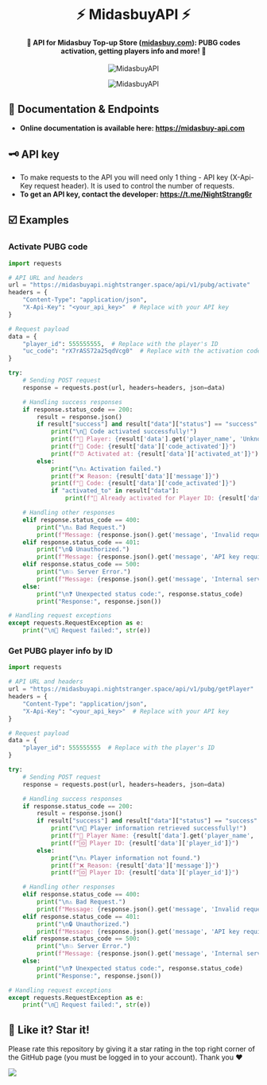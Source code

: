 <h1 align="center">
    ⚡️ MidasbuyAPI ⚡️
</h1>

<h4 align="center">
    🧩 API for Midasbuy Top-up Store (<a href="https://www.midasbuy.com">midasbuy.com</a>): PUBG codes activation, getting players info and more! 🧩
</h4>

<p align="center">
	<img src="https://i.ibb.co/CKy39V8/2024-12-09-132947302.png" alt="MidasbuyAPI"/>
</p>

<p align="center">
    <img src="https://i.ibb.co/w6YR6wS/2024-12-09-134630664.png" alt="MidasbuyAPI"/>
</p>

## 💫 **Documentation & Endpoints**

- **Online documentation is available here: https://midasbuy-api.com**

## 🗝️ **API key**

- To make requests to the API you will need only 1 thing - API key (X-Api-Key request header). It is used to control the number of requests. 
- **To get an API key, contact the developer: https://t.me/NightStrang6r**


## ☑️ **Examples**

### Activate PUBG code

```python
import requests

# API URL and headers
url = "https://midasbuyapi.nightstranger.space/api/v1/pubg/activate"
headers = {
    "Content-Type": "application/json",
    "X-Api-Key": "<your_api_key>"  # Replace with your API key
}

# Request payload
data = {
    "player_id": 555555555,  # Replace with the player's ID
    "uc_code": "rX7rASS72a25qdVcg0"  # Replace with the activation code
}

try:
    # Sending POST request
    response = requests.post(url, headers=headers, json=data)

    # Handling success responses
    if response.status_code == 200:
        result = response.json()
        if result["success"] and result["data"]["status"] == "success":
            print("\n🎉 Code activated successfully!")
            print(f"👤 Player: {result['data'].get('player_name', 'Unknown')} (ID: {result['data']['player_id']})")
            print(f"🔑 Code: {result['data']['code_activated']}")
            print(f"⏰ Activated at: {result['data']['activated_at']}")
        else:
            print("\n⚠️ Activation failed.")
            print(f"❌ Reason: {result['data']['message']}")
            print(f"🔑 Code: {result['data']['code_activated']}")
            if "activated_to" in result["data"]:
                print(f"🔁 Already activated for Player ID: {result['data']['activated_to']}")

    # Handling other responses
    elif response.status_code == 400:
        print("\n⚠️ Bad Request.")
        print(f"Message: {response.json().get('message', 'Invalid request data')}")
    elif response.status_code == 401:
        print("\n🔒 Unauthorized.")
        print(f"Message: {response.json().get('message', 'API key required')}")
    elif response.status_code == 500:
        print("\n💥 Server Error.")
        print(f"Message: {response.json().get('message', 'Internal server error')}")
    else:
        print("\n❓ Unexpected status code:", response.status_code)
        print("Response:", response.json())

# Handling request exceptions
except requests.RequestException as e:
    print("\n🚨 Request failed:", str(e))
```

### Get PUBG player info by ID

```python
import requests

# API URL and headers
url = "https://midasbuyapi.nightstranger.space/api/v1/pubg/getPlayer"
headers = {
    "Content-Type": "application/json",
    "X-Api-Key": "<your_api_key>"  # Replace with your API key
}

# Request payload
data = {
    "player_id": 555555555  # Replace with the player's ID
}

try:
    # Sending POST request
    response = requests.post(url, headers=headers, json=data)

    # Handling success responses
    if response.status_code == 200:
        result = response.json()
        if result["success"] and result["data"]["status"] == "success":
            print("\n🎉 Player information retrieved successfully!")
            print(f"👤 Player Name: {result['data'].get('player_name', 'Unknown')}")
            print(f"🆔 Player ID: {result['data']['player_id']}")
        else:
            print("\n⚠️ Player information not found.")
            print(f"❌ Reason: {result['data']['message']}")
            print(f"🆔 Player ID: {result['data']['player_id']}")

    # Handling other responses
    elif response.status_code == 400:
        print("\n⚠️ Bad Request.")
        print(f"Message: {response.json().get('message', 'Invalid request data')}")
    elif response.status_code == 401:
        print("\n🔒 Unauthorized.")
        print(f"Message: {response.json().get('message', 'API key required')}")
    elif response.status_code == 500:
        print("\n💥 Server Error.")
        print(f"Message: {response.json().get('message', 'Internal server error')}")
    else:
        print("\n❓ Unexpected status code:", response.status_code)
        print("Response:", response.json())

# Handling request exceptions
except requests.RequestException as e:
    print("\n🚨 Request failed:", str(e))
```

## 🎉 **Like it? Star it!**

Please rate this repository by giving it a star rating in the top right corner of the GitHub page (you must be logged in to your account). Thank you ❤️

![](https://i.ibb.co/x3hFFvf/2022-08-18-132617815.png)
